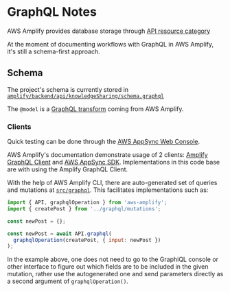 # GraphQL Notes

AWS Amplify provides database storage through [API resource category](https://aws-amplify.github.io/docs/js/api)

At the moment of documenting workflows with GraphQL in AWS Amplify, it's still a schema-first approach.

## Schema

The project's schema is currently stored in [`amplify/backend/api/knowledgeSharing/schema.graphql`](https://github.com/kalinchernev/knowledge-sharing/blob/master/amplify/backend/api/knowledgeSharing/schema.graphql)

The `@model` is a [GraphQL transform](https://aws-amplify.github.io/docs/cli/graphql?sdk=js) coming from AWS Amplify.

### Clients

Quick testing can be done through the [AWS AppSync Web Console](https://eu-west-1.console.aws.amazon.com/appsync/home).

AWS Amplify's documentation demonstrate usage of 2 clients: [Amplify GraphQL Client](https://aws-amplify.github.io/docs/js/api#amplify-graphql-client) and [AWS AppSync SDK](https://aws-amplify.github.io/docs/js/api#aws-appsync-sdk). Implementations in this code base are with using the Amplify GraphQL Client.

With the help of AWS Amplify CLI, there are auto-generated set of queries and mutations at [`src/graphql`](https://github.com/kalinchernev/knowledge-sharing/tree/master/src/graphql). This facilitates implementations such as:

```js
import { API, graphqlOperation } from 'aws-amplify';
import { createPost } from '../graphql/mutations';

const newPost = {};

const newPost = await API.graphql(
  graphqlOperation(createPost, { input: newPost })
);
```

In the example above, one does not need to go to the GraphiQL console or other interface to figure out which fields are to be included in the given mutation, rather use the autogenerated one and send parameters directly as a second argument of `graphqlOperation()`.

